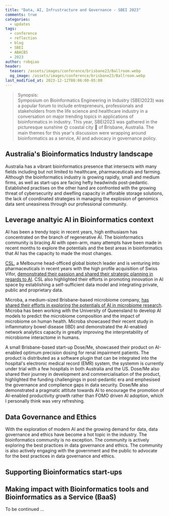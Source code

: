 ```yaml
---
title: "Data, AI, Infrustracture and Governance - SBEI 2023"
comments: true
categories:
  - updates
tags:
  - conference
  - reflection
  - blog
  - SBEI
  - ABACBS
  - 2023
author: robqiao
header:
  teaser: /assets/images/conference/brisbane23/Ballroom.webp
  og_image: /assets/images/conference/brisbane23/Ballroom.webp
last_modified_at: 2023-12-12T08:06:00-05:00
---
```


> Synopsis:\
> Symposium on Bioinformatics Engineering in Industry (SBEI2023) was a popular forum to include entrepreneurs, professionals and stakeholders from the life science and healthcare industry in a conversation on major trending topics in applications of bioinformatics in industry. This year, SBEI2023 was gathered in the picturesque sunshine :sun_with_face: coastal city :ocean: of Brisbane, Australia. The main themes for this year's discussion were wrapping around bioinformatics as a service, AI and advocacy in governance policy.

## Australia's Bioinformatics Industry landscape
Australia has a vibrant bioinformatics presence that intersects with many fields including but not limited to healthcare, pharmaceuticals and farming. Although the bioinformatics industry is growing rapidly, small and medium firms, as well as start-ups are facing hefty headwinds post-pedantic. Established practises on the other hand are confronted with the growing threat of cybersecurity and dwefling capacity in afforable storage solutions, the lack of coordinated strategies in managing the explosion of genomics data sent uneasiness through our professional community.

## Leverage analtyic AI in Bioinformatics context
AI has been a trendy topic in recent years, high enthusiasm has concentrated on the branch of regenerative AI. The bioinformatics community is bracing AI with open-arm, many attempts have been made in recent months to explore the potentials and the best areas in bioinformatics that AI has the capacity to made the most changes.

[CSL](https://www.csl.com/), a Melbourne head-officed global biotech leader and is venturing into pharmaceuticals in recent years with the high profile acquisition of Swiss Vifor, [demonstrated their passion and shared their strategic planning in regards to AI](https://www.csl.com/we-are-csl/vita-original-stories/2020/artificial-intelligence-at-csl). CSL also highlighted their efforts in promoting innovation in AI space by establishing a self-sufficient data model and integrating private, public and proprietary data.

Microba, a medium-sized Brisbane-based microbiome company, [has shared their efforts in exploring the potentials of AI in microbiome research](https://microba.com/au/ai-and-the-microbiome/). Microba has been working with the University of Queensland to develop AI models to predict the microbiome composition and the impact of microbiome on human health. Microba showcased their recent study in inflammatory bowel disease (IBD) and demonstrated the AI-enabled network analytics capacity in greatly improving the interpretability of microbiome interactome in humans.

A small Brisbane-based start-up Dose/Me, showcased their product on AI-enabled optimum precision dosing for renal impairment patients. The product is distributed as a software plugin that can be integrated into the hospital's electronic medical record (EMR) system, the systemm is currently under trial with a few hospitals in both Australia and the US. Dose/Me also shared their journey in development and commercialisation of the product, highlighted the funding challengings in post-pedantic era and emphesised the governance and complience gaps in data security. Dose/Me also demonstrated a pragmatic attitute towards AI to encourage the promotion of AI-enabled productivity growth rather than FOMO driven AI adoption, which I personally think was very refreshing.

## Data Governance and Ethics
With the exploration of modern AI and the growing demand for data, data governance and ethics have become a hot topic in the industry. The bioinformatics community is no exception. The community is actively exploring the best practices in data governance and ethics. The community is also actively engaging with the government and the public to advocate for the best practices in data governance and ethics.

## Supporting Bioinformatics start-ups 

## Making impact with Bioinformatics tools and Bioinformatics as a Service (BaaS)


To be continued ...